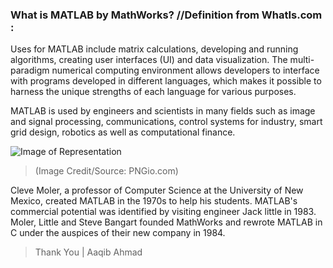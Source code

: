### What is MATLAB by MathWorks? //Definition from WhatIs.com :
Uses for MATLAB include matrix calculations, developing and running algorithms, creating user interfaces (UI) and data visualization. The multi-paradigm numerical computing environment allows developers to interface with programs developed in different languages, which makes it possible to harness the unique strengths of each language for various purposes.

MATLAB is used by engineers and scientists in many fields such as image and signal processing, communications, control systems for industry, smart grid design, robotics as well as computational finance.

![Image of Representation](https://img.pngio.com/mathworks-matlab-software-hardware-and-software-eits-mathworks-png-621_142.png)
> (Image Credit/Source:  PNGio.com)

Cleve Moler, a professor of Computer Science at the University of New Mexico, created MATLAB in the 1970s to help his students. MATLAB's commercial potential was identified by visiting engineer Jack little in 1983. Moler, Little and Steve Bangart founded MathWorks and rewrote MATLAB in C under the auspices of their new company in 1984.



> Thank You | Aaqib Ahmad
